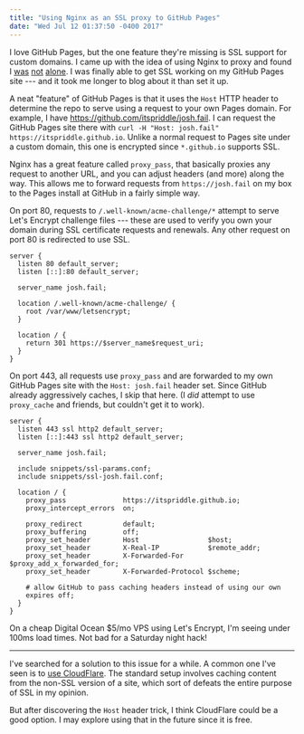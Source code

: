 ```yaml
---
title: "Using Nginx as an SSL proxy to GitHub Pages"
date: "Wed Jul 12 01:37:50 -0400 2017"
---
```


I love GitHub Pages, but the one feature they're missing is SSL support for
custom domains. I came up with the idea of using Nginx to proxy and found I
[was][Nginx Proxy for GitHub Pages] [not][SSL for GitHub Pages] [alone][NGINX
Reverse proxy settings to Github pages]. I was finally able to get SSL working
on my GitHub Pages site --- and it took me longer to blog about it than set it
up.


A neat "feature" of GitHub Pages is that it uses the `Host` HTTP header to
determine the repo to serve using a request to your own Pages domain. For
example, I have <https://github.com/itspriddle/josh.fail>. I can request the
GitHub Pages site there with `curl -H "Host: josh.fail"
https://itspriddle.github.io`. Unlike a normal request to Pages site under a
custom domain, this one is encrypted since `*.github.io` supports SSL.

Nginx has a great feature called `proxy_pass`, that basically proxies any
request to another URL, and you can adjust headers (and more) along the way.
This allows me to forward requests from `https://josh.fail` on my box to the
Pages install at GitHub in a fairly simple way.

On port 80, requests to `/.well-known/acme-challenge/*` attempt to serve Let's
Encrypt challenge files --- these are used to verify you own your domain
during SSL certificate requests and renewals. Any other request on port 80 is
redirected to use SSL.

```nginx
server {
  listen 80 default_server;
  listen [::]:80 default_server;

  server_name josh.fail;

  location /.well-known/acme-challenge/ {
    root /var/www/letsencrypt;
  }

  location / {
    return 301 https://$server_name$request_uri;
  }
}
```

On port 443, all requests use `proxy_pass` and are forwarded to my own GitHub
Pages site with the `Host: josh.fail` header set. Since GitHub already
aggressively caches, I skip that here. (I _did_ attempt to use `proxy_cache`
and friends, but couldn't get it to work).

```nginx
server {
  listen 443 ssl http2 default_server;
  listen [::]:443 ssl http2 default_server;

  server_name josh.fail;

  include snippets/ssl-params.conf;
  include snippets/ssl-josh.fail.conf;

  location / {
    proxy_pass              https://itspriddle.github.io;
    proxy_intercept_errors  on;

    proxy_redirect          default;
    proxy_buffering         off;
    proxy_set_header        Host                 $host;
    proxy_set_header        X-Real-IP            $remote_addr;
    proxy_set_header        X-Forwarded-For      $proxy_add_x_forwarded_for;
    proxy_set_header        X-Forwarded-Protocol $scheme;

    # allow GitHub to pass caching headers instead of using our own
    expires off;
  }
}
```

On a cheap Digital Ocean $5/mo VPS using Let's Encrypt, I'm seeing under 100ms
load times. Not bad for a Saturday night hack!

---

I've searched for a solution to this issue for a while. A common one I've seen
is to [use CloudFlare][Secure and fast GitHub Pages with CloudFlare]. The
standard setup involves caching content from the non-SSL version of a site,
which sort of defeats the entire purpose of SSL in my opinion.

But after discovering the `Host` header trick, I think CloudFlare could be a
good option. I may explore using that in the future since it is free.

[Nginx Proxy for GitHub Pages]: https://mtik00.com/2015/08/nginx-proxy-for-github-pages/
[SSL for GitHub Pages]: https://pascal.io/github-pages-https/
[NGINX Reverse proxy settings to Github pages]: https://gist.github.com/taddev/8872330
[Secure and fast GitHub Pages with CloudFlare]: https://blog.cloudflare.com/secure-and-fast-github-pages-with-cloudflare/
